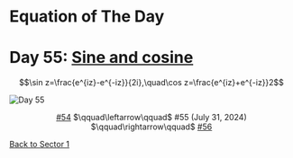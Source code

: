 # Equation of The Day

# Day 55: [Sine and cosine](https://en.wikipedia.org/wiki/Sine_and_cosine)

$$\sin z=\frac{e^{iz}-e^{-iz}}{2i},\quad\cos z=\frac{e^{iz}+e^{-iz}}2$$

<picture><img alt="Day 55" src="0055.png"></picture>

<center><a href="0054.html">#54</a> $\qquad\leftarrow\qquad$ #55 (July 31, 2024) $\qquad\rightarrow\qquad$ <a href="0056.html">#56</a></center>

[Back to Sector 1](../0-63.md)